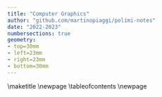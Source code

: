 ```yaml
---
title: "Computer Graphics"
author: "github.com/martinopiaggi/polimi-notes"
date: "2022-2023"
numbersections: true
geometry: 
- top=30mm
- left=23mm
- right=23mm
- bottom=30mm
---
```


\maketitle
\newpage
\tableofcontents
\newpage